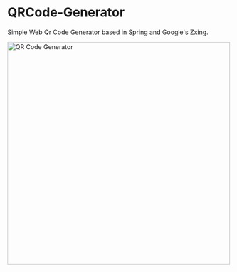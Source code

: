 # QRCode-Generator

Simple Web Qr Code Generator based in Spring and Google's Zxing.


<img src="https://github.com/user-attachments/assets/f1521580-bf79-4101-beb0-1aca794eb881" alt="QR Code Generator" width="500">
